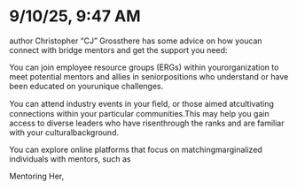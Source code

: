 # 9/10/25, 9:47 AM

author Christopher “CJ” Grossthere has some advice on how youcan connect with bridge mentors and get the support you need:

You can join employee resource groups (ERGs) within yourorganization to meet potential mentors and allies in seniorpositions who understand or have been educated on yourunique challenges.

You can attend industry events in your ﬁeld, or those aimed atcultivating connections within your particular communities.This may help you gain access to diverse leaders who have risenthrough the ranks and are familiar with your culturalbackground.

You can explore online platforms that focus on matchingmarginalized individuals with mentors, such as

Mentoring Her,